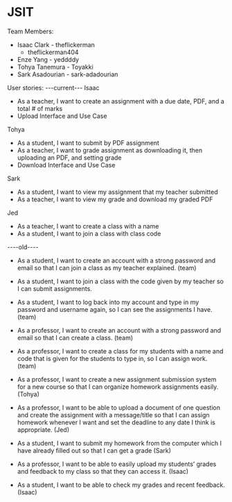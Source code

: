 # JSIT

Team Members:
- Isaac Clark     - theflickerman
  - theflickerman404
- Enze Yang       - yeddddy
- Tohya Tanemura  - Toyakki
- Sark Asadourian - sark-adadourian

User stories:
---current---
Isaac
- As a teacher, I want to create an assignment with a due date, PDF, and a total # of marks
- Upload Interface and Use Case

Tohya
- As a student, I want to submit by PDF assignment
- As a teacher, I want to grade assignment as downloading it, then uploading an PDF, and setting grade
- Download Interface and Use Case

Sark
- As a student, I want to view my assignment that my teacher submitted
- As a teacher, I want to view my grade and download my graded PDF

Jed
- As a teacher, I want to create a class with a name
- As a student, I want to join a class with class code

----old----

- As a student, I want to create an account with a strong password and email so that I can join a class as my teacher
  explained. (team)

- As a student, I want to join a class with the code given by my teacher so I can submit assignments.

- As a student, I want to log back into my account and type in my password and username again, so I can see the
  assignments I have. (team)

- As a professor, I want to create an account with a strong password and email so that I can create a class. (team)

- As a professor, I want to create a class for my students with a name and code that is given for the students to type
  in, so I can assign work. (team)

- As a professor, I want to create a new assignment submission system for a new course so that I can organize homework
  assignments easily. (Tohya)

- As a professor, I want to be able to upload a document of one question and create the assignment with a message/title
  so that I can assign homework whenever I want and set the deadline to any date I think is appropriate. (Jed)

- As a student, I want to submit my homework from the computer which I have already filled out so that I can get a grade
  (Sark)

- As a professor, I want to be able to easily upload my students’ grades and feedback to my class so that they can
  access it. (Isaac)

- As a student, I want to be able to check my grades and recent feedback. (Isaac)
